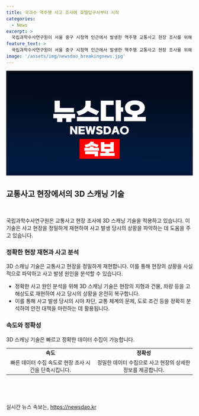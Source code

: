 ```yaml
---
title: 국과수 역주행 사고 조사에 호텔입구서부터 시작
categories:
  - News
excerpt: >
  국립과학수사연구원이 서울 중구 시청역 인근에서 발생한 역주행 교통사고 현장 조사를 위해 3D 스캐너를 활용하고 있다.
feature_text: >
  국립과학수사연구원이 서울 중구 시청역 인근에서 발생한 역주행 교통사고 현장 조사를 위해 3D 스캐너를 활용하고 있다.
image: '/assets/img/newsdao_breakingnews.jpg'
---
```


<p><img src="/assets/img/newsdao_breakingnews.jpg" alt="pcversion 속보" /></p>

<h2 data-ke-size="size26">교통사고 현장에서의 3D 스캐닝 기술</h2>

<p data-ke-size="size16">&nbsp;</p>

<p>국립과학수사연구원은 교통사고 현장 조사에 3D 스캐닝 기술을 적용하고 있습니다. 이 기술은 사고 현장을 정밀하게 재현하여 사고 발생 당시의 상황을 파악하는 데 도움을 주고 있습니다.</p>

<h3>정확한 현장 재현과 사고 분석</h3>

<p data-ke-size="size16">3D 스캐닝 기술은 교통사고 현장을 정밀하게 재현합니다. 이를 통해 현장의 상황을 사실적으로 파악하고 사고 발생 원인을 분석할 수 있습니다.</p>

<ul>
  <li>정확한 사고 원인 분석을 위해 3D 스캐닝 기술은 현장의 지형과 건물, 차량 등을 고해상도로 재현하여 사고 당시의 상황을 온전히 복구합니다.</li>
  <li>이를 통해 사고 발생 당시의 시야 차단, 교통 체계의 문제, 도로 조건 등을 정확히 분석하여 안전 대책을 마련하는 데 활용됩니다.</li>
</ul>

<h3>속도와 정확성</h3>

<p data-ke-size="size16">3D 스캐닝 기술은 빠르고 정확한 데이터 수집이 가능합니다.</p>

<table>
  <tr>
    <td style="text-align: center; height: 17px;"><b>속도</b></td>
    <td style="text-align: center; height: 17px;"><b>정확성</b></td>
  </tr>
  <tr>
    <td style="text-align: center;">빠른 데이터 수집 속도로 현장 조사 시간을 단축시킵니다.</td>
    <td style="text-align: center;">정밀한 데이터 수집으로 사고 현장의 상세한 정보를 제공합니다.</td>
  </tr>
</table>

<p data-ke-size="size16">&nbsp;</p>

<p data-ke-size="size16">&nbsp;</p>
실시간 뉴스 속보는, <a href="https://newsdao.kr" rel="dofollow">https://newsdao.kr</a>


